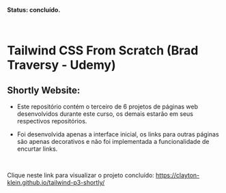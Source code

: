 **Status: concluído.**

<br>

# Tailwind CSS From Scratch (Brad Traversy - Udemy)

## Shortly Website:

- Este repositório contém o terceiro de 6 projetos de páginas web desenvolvidos durante este curso, os demais estarão em seus respectivos repositórios.

- Foi desenvolvida apenas a interface inicial, os links para outras páginas são apenas decorativos e não foi implementada a funcionalidade de encurtar links.

<br>

Clique neste link para visualizar o projeto concluído:
https://clayton-klein.github.io/tailwind-p3-shortly/
